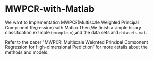 # MWPCR-with-Matlab

We want to Implementation MWPCR(Multiscale Weighted Principal Component Regression) with Matlab.Then,We finish a simple binary classification example (`example.m`),and the data sets and `datasets.mat`.

Refer to the paper "MWPCR: Multiscale Weighted Principal Component Regression for High-dimensional Prediction" for more details about the methods and models.
